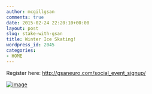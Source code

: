 ```yaml
---
author: mcgillgsan
comments: true
date: 2015-02-24 22:20:10+00:00
layout: post
slug: stake-with-gsan
title: Winter Ice Skating!
wordpress_id: 2045
categories:
- HOME
---
```


Register here: http://gsaneuro.com/social_event_signup/

[![image](https://gsaneuro.files.wordpress.com/2013/02/image.png?w=233)](https://gsaneuro.files.wordpress.com/2013/02/image.png)
